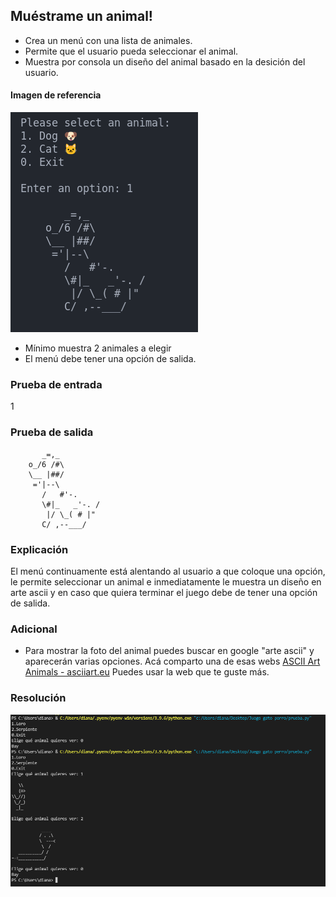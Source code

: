 ## Muéstrame un animal!

- Crea un menú con una lista de animales.
- Permite que el usuario pueda seleccionar el animal.
- Muestra por consola un diseño del animal basado en la desición del usuario.

#### Imagen de referencia

![aliados](img/1.PNG)

- Mínimo muestra 2 animales a elegir
- El menú debe tener una opción de salida.

### Prueba de entrada

1

### Prueba de salida

```
       _=,_
    o_/6 /#\
    \__ |##/
     ='|--\
       /   #'-.
       \#|_   _'-. /
        |/ \_( # |"
       C/ ,--___/
```

### Explicación

El menú continuamente está alentando al usuario a que coloque una opción, le permite seleccionar un animal e inmediatamente le muestra un diseño en arte ascii y en caso que quiera terminar el juego debe de tener una opción de salida.

### Adicional

- Para mostrar la foto del animal puedes buscar en google "arte ascii" y aparecerán varias opciones. Acá comparto una de esas webs [ASCII Art Animals - asciiart.eu](https://www.asciiart.eu/animals) Puedes usar la web que te guste más.

### Resolución
![aliados](img/2.PNG)